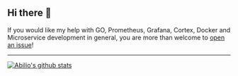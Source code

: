 ## Hi there 👋

If you would like my help with GO, Prometheus, Grafana, Cortex, Docker and Microservice development in general, you are more than welcome to [open an issue](https://github.com/abilioesteves/abilioesteves/issues/new/choose)!

----

[![Abilio's github stats](https://github-readme-stats.vercel.app/api?username=abilioesteves)](https://github.com/anuraghazra/github-readme-stats)
